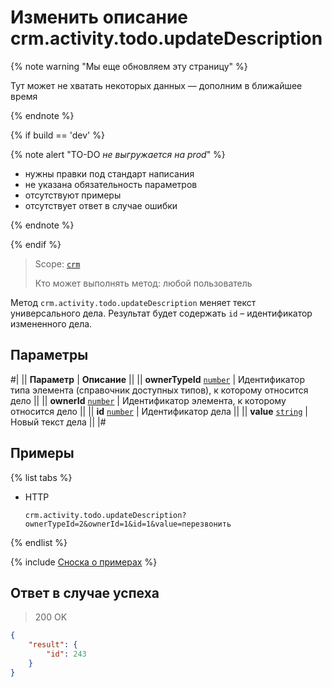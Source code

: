 # Изменить описание crm.activity.todo.updateDescription

{% note warning "Мы еще обновляем эту страницу" %}

Тут может не хватать некоторых данных — дополним в ближайшее время

{% endnote %}

{% if build == 'dev' %}

{% note alert "TO-DO _не выгружается на prod_" %}

- нужны правки под стандарт написания
- не указана обязательность параметров
- отсутствуют примеры
- отсутствует ответ в случае ошибки

{% endnote %}

{% endif %}

> Scope: [`crm`](../../../../scopes/permissions.md)
>
> Кто может выполнять метод: любой пользователь

Метод `crm.activity.todo.updateDescription` меняет текст универсального дела. Результат будет содержать `id` – идентификатор измененного дела.

## Параметры

#|
|| **Параметр** | **Описание** ||
|| **ownerTypeId**
[`number`](../../../../data-types.md) | Идентификатор типа элемента (справочник доступных типов), к которому относится дело ||
|| **ownerId**
[`number`](../../../../data-types.md) | Идентификатор элемента, к которому относится дело ||
|| **id**
[`number`](../../../../data-types.md) | Идентификатор дела ||
|| **value**
[`string`](../../../../data-types.md) | Новый текст дела ||
|#

## Примеры

{% list tabs %}

- HTTP

    ```http
    crm.activity.todo.updateDescription?ownerTypeId=2&ownerId=1&id=1&value=перезвонить
    ```
{% endlist %}

{% include [Сноска о примерах](../../../../../_includes/examples.md) %}

## Ответ в случае успеха

> 200 OK
```json
{
    "result": {
        "id": 243
    }
}
```